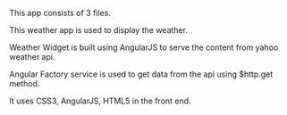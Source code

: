 This app consists of 3 files.

This weather app is used to display the weather.

Weather Widget is built using AngularJS to serve the content from yahoo weather api.

Angular Factory service is used to get data from the api using $http.get method.

It uses CSS3, AngularJS, HTML5 in the front end.
